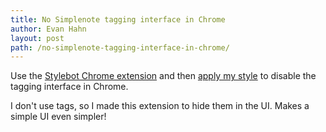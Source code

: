 ```yaml
---
title: No Simplenote tagging interface in Chrome
author: Evan Hahn
layout: post
path: /no-simplenote-tagging-interface-in-chrome/
---
```


Use the [Stylebot Chrome extension][1] and then [apply my style][2] to disable the tagging interface in Chrome.

I don't use tags, so I made this extension to hide them in the UI. Makes a simple UI even simpler!

[1]: https://chrome.google.com/webstore/detail/oiaejidbmkiecgbjeifoejpgmdaleoha
[2]: http://stylebot.me/styles/988
